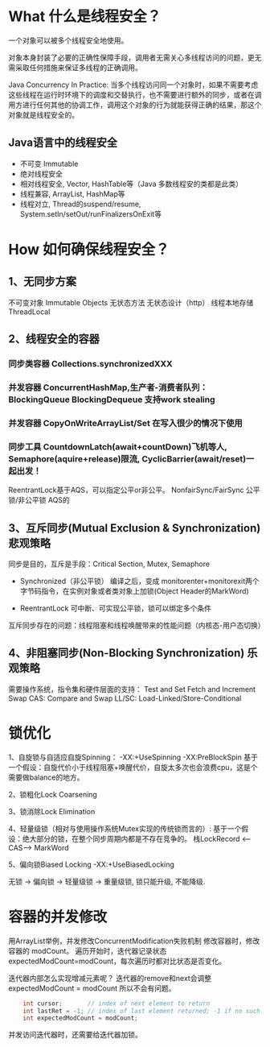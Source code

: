 


# What 什么是线程安全？

一个对象可以被多个线程安全地使用。

对象本身封装了必要的正确性保障手段，调用者无需关心多线程访问的问题，更无需采取任何措施来保证多线程的正确调用。

Java Concurrency In Practice:
当多个线程访问同一个对象时，如果不需要考虑这些线程在运行时环境下的调度和交替执行，也不需要进行额外的同步，或者在调用方进行任何其他的协调工作，调用这个对象的行为就能获得正确的结果，那这个对象就是线程安全的。

## Java语言中的线程安全
- 不可变 Immutable
- 绝对线程安全 
- 相对线程安全, Vector, HashTable等（Java 多数线程安的类都是此类）
- 线程兼容, ArrayList, HashMap等
- 线程对立, Thread的suspend/resume, System.setIn/setOut/runFinalizersOnExit等

# How 如何确保线程安全？
## 1、无同步方案
不可变对象 Immutable Objects
无状态方法
无状态设计（http）
线程本地存储 ThreadLocal

## 2、线程安全的容器
### 同步类容器 Collections.synchronizedXXX
### 并发容器 ConcurrentHashMap,生产者-消费者队列：BlockingQueue  BlockingDequeue 支持work stealing
### 并发容器 CopyOnWriteArrayList/Set 在写入很少的情况下使用
### 同步工具 CountdownLatch(await+countDown)飞机等人, Semaphore(aquire+release)限流, CyclicBarrier(await/reset)一起出发！

ReentrantLock基于AQS，可以指定公平or非公平。
NonfairSync/FairSync 公平锁/非公平锁
AQS的


## 3、互斥同步(Mutual Exclusion & Synchronization) 悲观策略

同步是目的，互斥是手段：Critical Section, Mutex, Semaphore

* Synchronized（非公平锁）
编译之后，变成 monitorenter+monitorexit两个字节码指令，在实例对象或者类对象上加锁(Object Header的MarkWord)

* ReentrantLock
可中断、可实现公平锁，锁可以绑定多个条件

互斥同步存在的问题：线程阻塞和线程唤醒带来的性能问题（内核态-用户态切换）


## 4、非阻塞同步(Non-Blocking Synchronization) 乐观策略
需要操作系统，指令集和硬件层面的支持：
Test and Set
Fetch and Increment
Swap
CAS: Compare and Swap
LL/SC: Load-Linked/Store-Conditional



# 锁优化
1、自旋锁与自适应自旋Spinning：
-XX:+UseSpinning
-XX:PreBlockSpin
基于一个假设：自旋代价小于线程阻塞+唤醒代价，自旋太多次也会浪费cpu，这是个需要做balance的地方。

2、锁粗化Lock Coarsening 

3、锁消除Lock Elimination 

4、轻量级锁（相对与使用操作系统Mutex实现的传统锁而言的）:
基于一个假设：绝大部分的锁，在整个同步周期内都是不存在竞争的。
栈LockRecord <--CAS--> MarkWord


5、偏向锁Biased Locking
-XX:+UseBiasedLocking

无锁 -> 偏向锁 -> 轻量级锁 -> 重量级锁, 锁只能升级, 不能降级.




# 容器的并发修改
用ArrayList举例，并发修改ConcurrentModification失败机制
    修改容器时，修改容器的 modCount。
    遍历开始时，迭代器记录状态expectedModCount=modCount，每次遍历时都对比状态是否变化。

迭代器内部怎么实现增减元素呢？
    迭代器的remove和next会调整expectedModCount = modCount 所以不会有问题。
```java
    int cursor;       // index of next element to return
    int lastRet = -1; // index of last element returned; -1 if no such
    int expectedModCount = modCount;
```
并发访问迭代器时，还需要给迭代器加锁。






